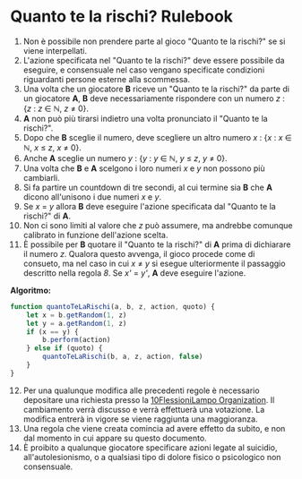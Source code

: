# Quanto te la rischi? Rulebook

1. Non è possibile non prendere parte al gioco "Quanto te la rischi?" se si viene interpellati.
2. L'azione specificata nel "Quanto te la rischi?" deve essere possibile da eseguire, e consensuale nel caso vengano specificate condizioni riguardanti persone esterne alla scommessa.
3. Una volta che un giocatore __B__ riceve un "Quanto te la rischi?" da parte di un giocatore __A__, __B__ deve necessariamente rispondere con un numero _z_ : {_z_ : _z_ ∈ ℕ, _z_ ≠ 0}.
4. __A__ non può più tirarsi indietro una volta pronunciato il "Quanto te la rischi?".
5. Dopo che __B__ sceglie il numero, deve scegliere un altro numero _x_ : {_x_ : _x_ ∈ ℕ, _x_ ≤ _z_, _x_ ≠ 0}.
6. Anche __A__ sceglie un numero _y_ : {_y_ : _y_ ∈ ℕ, _y_ ≤ _z_, _y_ ≠ 0}.
7. Una volta che __B__ e __A__ scelgono i loro numeri _x_ e _y_ non possono più cambiarli.
8. Si fa partire un countdown di tre secondi, al cui termine sia __B__ che __A__ dicono all'unisono i due numeri _x_ e _y_.
9. Se _x_ = _y_ allora __B__ deve eseguire l'azione specificata dal "Quanto te la rischi?" di __A__.
10. Non ci sono limiti al valore che _z_ può assumere, ma andrebbe comunque calibrato in funzione dell'azione scelta.
11. È possibile per __B__ quotare il "Quanto te la rischi?" di __A__ prima di dichiarare il numero _z_. Qualora questo avvenga, il gioco procede come di consueto, ma nel caso in cui _x_ ≠ _y_ si esegue ulteriormente il passaggio descritto nella regola _8_. Se _x'_ = _y'_, __A__ deve eseguire l'azione.

__Algoritmo:__
```js
function quantoTeLaRischi(a, b, z, action, quoto) {
    let x = b.getRandom(1, z)
    let y = a.getRandom(1, z)
    if (x == y) {
        b.perform(action)
    } else if (quoto) {
        quantoTeLaRischi(b, a, z, action, false)
    }
}
```
12.  Per una qualunque modifica alle precedenti regole è necessario depositare una richiesta presso la [10FlessioniLampo Organization](https://github.com/10FlessioniLampo). Il cambiamento verrà discusso e verrà effettuerà una votazione. La modifica entrerà in vigore se viene raggiunta una maggioranza.
13.  Una regola che viene creata comincia ad avere effetto da subito, e non dal momento in cui appare su questo documento.
14. È proibito a qualunque giocatore specificare azioni legate al suicidio, all'autolesionismo, o a qualsiasi tipo di dolore fisico o psicologico non consensuale.